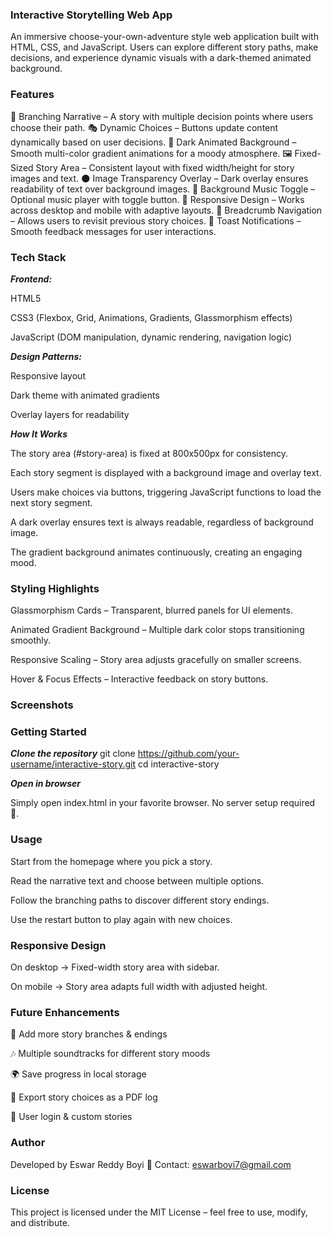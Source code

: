 ### Interactive Storytelling Web App

An immersive choose-your-own-adventure style web application built with HTML, CSS, and JavaScript.
Users can explore different story paths, make decisions, and experience dynamic visuals with a dark-themed animated background.

### Features

📖 Branching Narrative – A story with multiple decision points where users choose their path.
🎭 Dynamic Choices – Buttons update content dynamically based on user decisions.
🎨 Dark Animated Background – Smooth multi-color gradient animations for a moody atmosphere.
🖼️ Fixed-Sized Story Area – Consistent layout with fixed width/height for story images and text.
🌑 Image Transparency Overlay – Dark overlay ensures readability of text over background images.
🎵 Background Music Toggle – Optional music player with toggle button.
📱 Responsive Design – Works across desktop and mobile with adaptive layouts.
🧭 Breadcrumb Navigation – Allows users to revisit previous story choices.
🔔 Toast Notifications – Smooth feedback messages for user interactions.

### Tech Stack

***Frontend:***

HTML5

CSS3 (Flexbox, Grid, Animations, Gradients, Glassmorphism effects)

JavaScript (DOM manipulation, dynamic rendering, navigation logic)

***Design Patterns:***

Responsive layout

Dark theme with animated gradients

Overlay layers for readability

***How It Works***

The story area (#story-area) is fixed at 800x500px for consistency.

Each story segment is displayed with a background image and overlay text.

Users make choices via buttons, triggering JavaScript functions to load the next story segment.

A dark overlay ensures text is always readable, regardless of background image.

The gradient background animates continuously, creating an engaging mood.

### Styling Highlights

Glassmorphism Cards – Transparent, blurred panels for UI elements.

Animated Gradient Background – Multiple dark color stops transitioning smoothly.

Responsive Scaling – Story area adjusts gracefully on smaller screens.

Hover & Focus Effects – Interactive feedback on story buttons.

### Screenshots



### Getting Started

***Clone the repository***
git clone https://github.com/your-username/interactive-story.git
cd interactive-story

***Open in browser***

Simply open index.html in your favorite browser.
No server setup required 🚀.

### Usage

Start from the homepage where you pick a story.

Read the narrative text and choose between multiple options.

Follow the branching paths to discover different story endings.

Use the restart button to play again with new choices.

### Responsive Design

On desktop → Fixed-width story area with sidebar.

On mobile → Story area adapts full width with adjusted height.

### Future Enhancements

📝 Add more story branches & endings

🎶 Multiple soundtracks for different story moods

🌍 Save progress in local storage

💾 Export story choices as a PDF log

👤 User login & custom stories

### Author

Developed by Eswar Reddy Boyi
📧 Contact: eswarboyi7@gmail.com


### License

This project is licensed under the MIT License – feel free to use, modify, and distribute.
